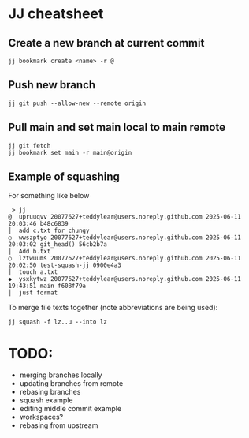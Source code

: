 # JJ cheatsheet

## Create a new branch at current commit
```fish
jj bookmark create <name> -r @
```

## Push new branch
```fish
jj git push --allow-new --remote origin
```

## Pull main and set main local to main remote
```fish
jj git fetch
jj bookmark set main -r main@origin
```

## Example of squashing
For something like below
```fish
 > jj
@  upruuqvv 20077627+teddylear@users.noreply.github.com 2025-06-11 20:03:46 b48c6839
│  add c.txt for chungy
○  wwszptyo 20077627+teddylear@users.noreply.github.com 2025-06-11 20:03:02 git_head() 56cb2b7a
│  Add b.txt
○  lztwuums 20077627+teddylear@users.noreply.github.com 2025-06-11 20:02:50 test-squash-jj 0900e4a3
│  touch a.txt
◆  ysxkytwz 20077627+teddylear@users.noreply.github.com 2025-06-11 19:43:51 main f608f79a
│  just format
```

To merge file texts together (note abbreviations are being used):
```fish
jj squash -f lz..u --into lz
```

# TODO:
- merging branches locally
- updating branches from remote
- rebasing branches
- squash example
- editing middle commit example
- workspaces?
- rebasing from upstream
